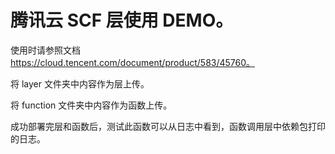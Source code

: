 # 腾讯云 SCF 层使用 DEMO。

使用时请参照文档 https://cloud.tencent.com/document/product/583/45760。

将 layer 文件夹中内容作为层上传。

将 function 文件夹中内容作为函数上传。

成功部署完层和函数后，测试此函数可以从日志中看到，函数调用层中依赖包打印的日志。
